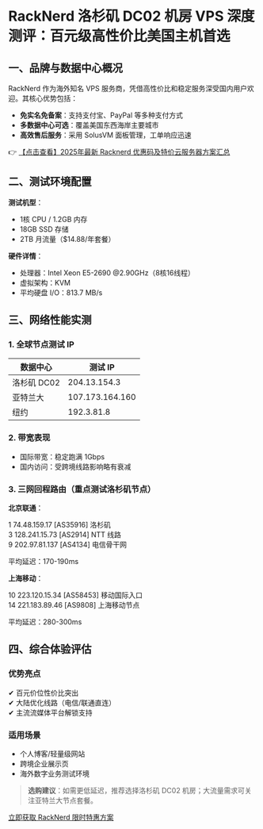 # RackNerd 洛杉矶 DC02 机房 VPS 深度测评：百元级高性价比美国主机首选

## 一、品牌与数据中心概况

RackNerd 作为海外知名 VPS 服务商，凭借高性价比和稳定服务深受国内用户欢迎。其核心优势包括：
- **免实名免备案**：支持支付宝、PayPal 等多种支付方式
- **多数据中心可选**：覆盖美国东西海岸主要城市
- **高效售后服务**：采用 SolusVM 面板管理，工单响应迅速

👉 [【点击查看】2025年最新 Racknerd 优惠码及特价云服务器方案汇总](https://bit.ly/Rack_Nerd)

## 二、测试环境配置

**测试机型**：  
- 1核 CPU / 1.2GB 内存  
- 18GB SSD 存储  
- 2TB 月流量（$14.88/年套餐）  

**硬件详情**：  
- 处理器：Intel Xeon E5-2690 @2.90GHz（8核16线程）  
- 虚拟架构：KVM  
- 平均硬盘 I/O：813.7 MB/s  

## 三、网络性能实测

### 1. 全球节点测试 IP
| 数据中心       | 测试 IP         |
|----------------|-----------------|
| 洛杉矶 DC02    | 204.13.154.3    |
| 亚特兰大       | 107.173.164.160 |
| 纽约           | 192.3.81.8      |

### 2. 带宽表现
- 国际带宽：稳定跑满 1Gbps  
- 国内访问：受跨境线路影响略有衰减  

### 3. 三网回程路由（重点测试洛杉矶节点）
**北京联通**：  

1  74.48.159.17 [AS35916] 洛杉矶  
3  128.241.15.73 [AS2914] NTT 线路  
9  202.97.81.137 [AS4134] 电信骨干网  

平均延迟：170-190ms

**上海移动**：  

10 223.120.15.34 [AS58453] 移动国际入口  
14 221.183.89.46 [AS9808] 上海移动节点  

平均延迟：280-300ms

## 四、综合体验评估

### 优势亮点
✔ 百元价位性价比突出  
✔ 大陆优化线路（电信/联通直连）  
✔ 主流流媒体平台解锁支持  

### 适用场景
- 个人博客/轻量级网站  
- 跨境企业展示页  
- 海外数字业务测试环境  

> **选购建议**：如需更低延迟，推荐选择洛杉矶 DC02 机房；大流量需求可关注亚特兰大节点套餐。

[立即获取 RackNerd 限时特惠方案](https://bit.ly/Rack_Nerd)